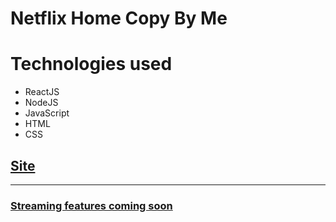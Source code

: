 # Netflix Home Copy By Me



<h1>Technologies used</h1>
<ul>
    <li>ReactJS</li>
    <li>NodeJS</li>
    <li>JavaScript</li>
    <li>HTML</li>
    <li>CSS</li>
</ul>
<h2><a href="https://netflixcopy-br.netlify.app/" target="_blank">Site</h2>
<hr>
<h3>Streaming features coming soon</h3>
